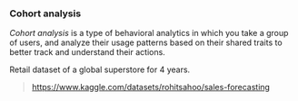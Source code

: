 ### Cohort analysis

_Cohort analysis_ is a type of behavioral analytics in which you take a group of users, and analyze their usage patterns based on their shared 
traits to better track and understand their actions.


Retail dataset of a global superstore for 4 years.

>https://www.kaggle.com/datasets/rohitsahoo/sales-forecasting
